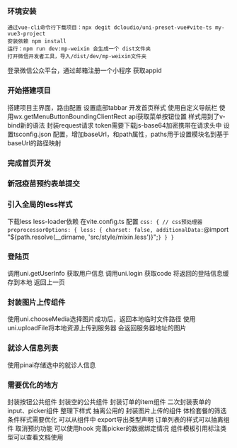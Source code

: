 <!--
 * @Date: 2023-01-06 13:06:55
 * @LastEditors: zhangshuangli
 * @LastEditTime: 2023-01-31 21:18:52
 * @Description: 这是****文件
-->
### 环境安装
    通过vue-cli命令行下载项目：npx degit dcloudio/uni-preset-vue#vite-ts my-vue3-project
    安装依赖 npm install
    运行：npm run dev:mp-weixin 会生成一个 dist文件夹
    打开微信开发者工具，导入/dist/dev/mp-weixin文件夹
登录微信公众平台，通过邮箱注册一个小程序 获取appid

### 开始搭建项目
搭建项目主界面，路由配置
设置底部tabbar
开发首页样式
    使用自定义导航栏
    使用wx.getMenuButtonBoundingClientRect api获取菜单按钮位置
    样式用到了v-bind新的语法
封装request请求
    token需要下载js-base64加密携带在请求头中
设置tsconfig.json 配置，增加baseUrl，和path属性，paths用于设置模块名到基于baseUrl的路径映射

### 完成首页开发

### 新冠疫苗预约表单提交

### 引入全局的less样式
下载less less-loader依赖
在vite.config.ts 配置
`
  css: {
    // css预处理器
    preprocessorOptions: {
      less: {
        charset: false,
        additionalData: `@import "${path.resolve(__dirname, 'src/style/mixin.less')}";`
      }
    }
  }
`
### 登陆页
  调用uni.getUserInfo 获取用户信息
  调用uni.login 获取code
  将返回的登陆信息缓存到本地 返回上一页

### 封装图片上传组件
使用uni.chooseMedia选择图片成功后，返回本地临时文件路径
使用uni.uploadFile将本地资源上传到服务器 会返回服务器地址的图片

### 就诊人信息列表
使用pinai存储选中的就诊人信息


### 需要优化的地方
封装按钮公共组件
封装空的公共组件
封装订单的item组件
二次封装表单的 input、picker组件
整理下样式 抽离公用的
封装图片上传的组件
体检套餐的筛选条件样式需要优化
可以从组件中 export导出类型声明
订单列表的样式可以抽离组件
取消预约功能 可以使用hook
完善picker的数据绑定情况
组件模板引用标注类型可以查看文档使用